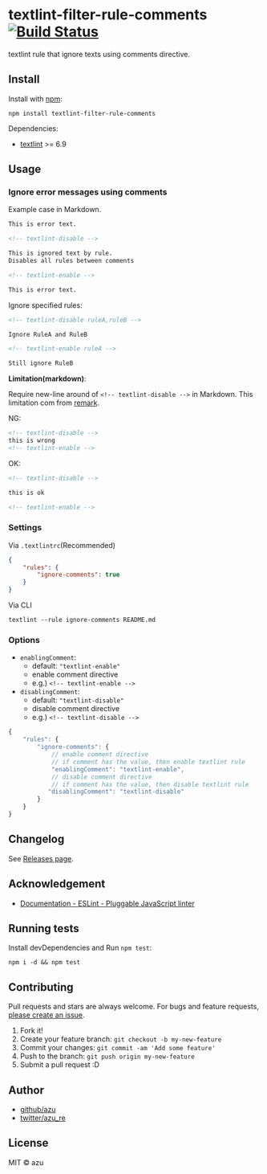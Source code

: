 # textlint-filter-rule-comments [![Build Status](https://travis-ci.org/textlint/textlint-filter-rule-comments.svg?branch=master)](https://travis-ci.org/textlint/textlint-filter-rule-comments)

textlint rule that ignore texts using comments directive.

## Install

Install with [npm](https://www.npmjs.com/):

    npm install textlint-filter-rule-comments

Dependencies:

- [textlint](http://textlint.github.io/ "textlint") >= 6.9

## Usage

### Ignore error messages using comments

Example case in Markdown.

```markdown
This is error text.

<!-- textlint-disable -->

This is ignored text by rule.
Disables all rules between comments

<!-- textlint-enable -->

This is error text.
```

Ignore specified rules:

```markdown
<!-- textlint-disable ruleA,ruleB -->

Ignore RuleA and RuleB

<!-- textlint-enable ruleA -->

Still ignore RuleB
```

**Limitation(markdown)**:

Require new-line around of `<!-- textlint-disable -->` in Markdown.
This limitation com from [remark](https://github.com/wooorm/remark "remark").

NG:

```markdown
<!-- textlint-disable -->
this is wrong
<!-- textlint-enable -->
```

OK:

```markdown
<!-- textlint-disable -->

this is ok

<!-- textlint-enable -->
```

### Settings

Via `.textlintrc`(Recommended)


```json
{
    "rules": {
        "ignore-comments": true
    }
}
```

Via CLI

```
textlint --rule ignore-comments README.md
```

### Options

- `enablingComment`:
    - default: `"textlint-enable"` 
    - enable comment directive
    - e.g.) `<!-- textlint-enable -->`
- `disablingComment`:
    - default: `"textlint-disable"` 
    - disable comment directive
    - e.g.) `<!-- textlint-disable -->`

```js
{
    "rules": {
        "ignore-comments": {
            // enable comment directive
            // if comment has the value, then enable textlint rule
            "enablingComment": "textlint-enable",
            // disable comment directive
            // if comment has the value, then disable textlint rule
           "disablingComment": "textlint-disable"
        }
    }
}
```



## Changelog

See [Releases page](https://github.com/textlint/textlint-filter-rule-comments/releases).

## Acknowledgement

- [Documentation - ESLint - Pluggable JavaScript linter](http://eslint.org/docs/user-guide/configuring#disabling-rules-with-inline-comments "Documentation - ESLint - Pluggable JavaScript linter")

## Running tests

Install devDependencies and Run `npm test`:

    npm i -d && npm test

## Contributing

Pull requests and stars are always welcome.
For bugs and feature requests, [please create an issue](https://github.com/textlint/textlint-filter-rule-comments/issues).

1. Fork it!
2. Create your feature branch: `git checkout -b my-new-feature`
3. Commit your changes: `git commit -am 'Add some feature'`
4. Push to the branch: `git push origin my-new-feature`
5. Submit a pull request :D

## Author

- [github/azu](https://github.com/azu)
- [twitter/azu_re](http://twitter.com/azu_re)

## License

MIT © azu
